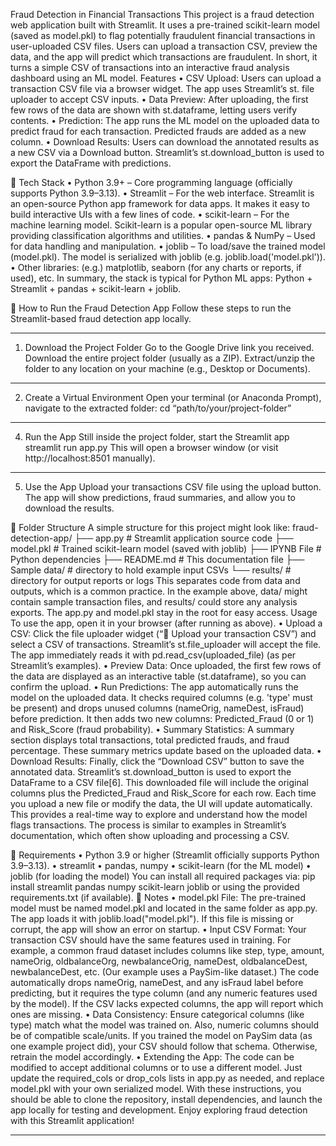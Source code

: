 Fraud Detection in Financial Transactions
This project is a fraud detection web application built with Streamlit. It uses a pre-trained scikit-learn model (saved as model.pkl) to flag potentially fraudulent financial transactions in user-uploaded CSV files. Users can upload a transaction CSV, preview the data, and the app will predict which transactions are fraudulent. In short, it turns a simple CSV of transactions into an interactive fraud analysis dashboard using an ML model.
Features
•	CSV Upload: Users can upload a transaction CSV file via a browser widget. The app uses Streamlit’s st. file uploader to accept CSV inputs.
•	Data Preview: After uploading, the first few rows of the data are shown with st.dataframe, letting users verify contents.
•	Prediction: The app runs the ML model on the uploaded data to predict fraud for each transaction. Predicted frauds are added as a new column.
•	Download Results: Users can download the annotated results as a new CSV via a Download button. Streamlit’s st.download_button is used to export the DataFrame with predictions.

	Tech Stack
•	Python 3.9+ – Core programming language (officially supports Python 3.9–3.13).
•	Streamlit – For the web interface. Streamlit is an open-source Python app framework for data apps. It makes it easy to build interactive UIs with a few lines of code.
•	scikit-learn – For the machine learning model. Scikit-learn is a popular open-source ML library providing classification algorithms and utilities.
•	pandas & NumPy – Used for data handling and manipulation.
•	joblib – To load/save the trained model (model.pkl). The model is serialized with joblib (e.g. joblib.load('model.pkl')).
•	Other libraries: (e.g.) matplotlib, seaborn (for any charts or reports, if used), etc.
In summary, the stack is typical for Python ML apps: Python + Streamlit + pandas + scikit-learn + joblib.





	How to Run the Fraud Detection App 
Follow these steps to run the Streamlit-based fraud detection app locally.
________________________________________
1. Download the Project Folder
Go to the Google Drive link you received.
Download the entire project folder (usually as a ZIP).
Extract/unzip the folder to any location on your machine (e.g., Desktop or Documents).
________________________________________
2. Create a Virtual Environment
Open your terminal (or Anaconda Prompt), navigate to the extracted folder:
cd “path/to/your/project-folder”
________________________________________
4. Run the App
Still inside the project folder, start the Streamlit app
streamlit run app.py
This will open a browser window (or visit http://localhost:8501 manually).
________________________________________
5. Use the App
Upload your transactions CSV file using the upload button. 
The app will show predictions, fraud summaries, and allow you to download the results.






	Folder Structure
A simple structure for this project might look like:
fraud-detection-app/
├── app.py             # Streamlit application source code
├── model.pkl          # Trained scikit-learn model (saved with joblib)
├── IPYNB File         # Python dependencies
├── README.md          # This documentation file
├── Sample data/       # directory to hold example input CSVs
└── results/           # directory for output reports or logs
This separates code from data and outputs, which is a common practice. In the example above, data/ might contain sample transaction files, and results/ could store any analysis exports. The app.py and model.pkl stay in the root for easy access.
Usage
To use the app, open it in your browser (after running as above).
•	Upload a CSV: Click the file uploader widget (“📁 Upload your transaction CSV”) and select a CSV of transactions. Streamlit’s st.file_uploader will accept the file. The app immediately reads it with pd.read_csv(uploaded_file) (as per Streamlit’s examples).
•	Preview Data: Once uploaded, the first few rows of the data are displayed as an interactive table (st.dataframe), so you can confirm the upload.
•	Run Predictions: The app automatically runs the model on the uploaded data. It checks required columns (e.g. 'type' must be present) and drops unused columns (nameOrig, nameDest, isFraud) before prediction. It then adds two new columns: Predicted_Fraud (0 or 1) and Risk_Score (fraud probability).
•	Summary Statistics: A summary section displays total transactions, total predicted frauds, and fraud percentage. These summary metrics update based on the uploaded data.
•	Download Results: Finally, click the “Download CSV” button to save the annotated data. Streamlit’s st.download_button is used to export the DataFrame to a CSV file[6]. This downloaded file will include the original columns plus the Predicted_Fraud and Risk_Score for each row.
Each time you upload a new file or modify the data, the UI will update automatically. This provides a real-time way to explore and understand how the model flags transactions. The process is similar to examples in Streamlit’s documentation, which often show uploading and processing a CSV.


	Requirements
•	Python 3.9 or higher (Streamlit officially supports Python 3.9–3.13).
•	streamlit 
•	pandas, numpy
•	scikit-learn (for the ML model)
•	joblib (for loading the model)
You can install all required packages via:
pip install streamlit pandas numpy scikit-learn joblib
or using the provided requirements.txt (if available).
	Notes
•	model.pkl File: The pre-trained model must be named model.pkl and located in the same folder as app.py. The app loads it with joblib.load("model.pkl"). If this file is missing or corrupt, the app will show an error on startup.
•	Input CSV Format: Your transaction CSV should have the same features used in training. For example, a common fraud dataset includes columns like step, type, amount, nameOrig, oldbalanceOrg, newbalanceOrig, nameDest, oldbalanceDest, newbalanceDest, etc. (Our example uses a PaySim-like dataset.) The code automatically drops nameOrig, nameDest, and any isFraud label before predicting, but it requires the type column (and any numeric features used by the model). If the CSV lacks expected columns, the app will report which ones are missing.
•	Data Consistency: Ensure categorical columns (like type) match what the model was trained on. Also, numeric columns should be of compatible scale/units. If you trained the model on PaySim data (as one example project did), your CSV should follow that schema. Otherwise, retrain the model accordingly.
•	Extending the App: The code can be modified to accept additional columns or to use a different model. Just update the required_cols or drop_cols lists in app.py as needed, and replace model.pkl with your own serialized model.
With these instructions, you should be able to clone the repository, install dependencies, and launch the app locally for testing and development. Enjoy exploring fraud detection with this Streamlit application! 
________________________________________
